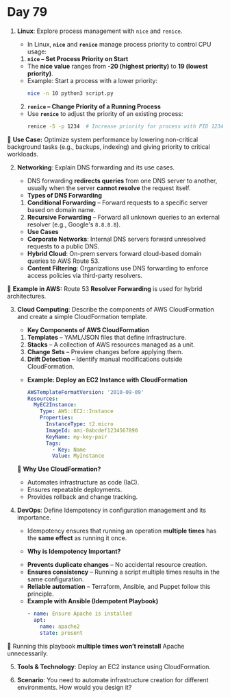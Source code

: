 # Day 79



1. **Linux**: Explore process management with `nice` and `renice`.
   - In Linux, **`nice`** and **`renice`** manage process priority to control CPU usage:  
    
    1. **`nice` – Set Process Priority on Start**
    - The **nice value** ranges from **-20 (highest priority)** to **19 (lowest priority)**.
    - Example: Start a process with a lower priority:  
      ```bash
      nice -n 10 python3 script.py
      ```
    
    2. **`renice` – Change Priority of a Running Process**
    - Use **`renice`** to adjust the priority of an existing process:  
      ```bash
      renice -5 -p 1234  # Increase priority for process with PID 1234
      ```

  🔹 **Use Case:** Optimize system performance by lowering non-critical background tasks (e.g., backups, indexing) and giving priority to critical workloads.  


2. **Networking**: Explain DNS forwarding and its use cases.
   - DNS forwarding **redirects queries** from one DNS server to another, usually when the server **cannot resolve** the request itself.  

   * **Types of DNS Forwarding**  
    1. **Conditional Forwarding** – Forward requests to a specific server based on domain name.  
    2. **Recursive Forwarding** – Forward all unknown queries to an external resolver (e.g., Google's `8.8.8.8`).  

   * **Use Cases**  
    - **Corporate Networks**: Internal DNS servers forward unresolved requests to a public DNS.  
    - **Hybrid Cloud**: On-prem servers forward cloud-based domain queries to AWS Route 53.  
    - **Content Filtering**: Organizations use DNS forwarding to enforce access policies via third-party resolvers.  

  🔹 **Example in AWS:** Route 53 **Resolver Forwarding** is used for hybrid architectures.  


3. **Cloud Computing**: Describe the components of AWS CloudFormation and create a simple CloudFormation template.
   * **Key Components of AWS CloudFormation**  
    1. **Templates** – YAML/JSON files that define infrastructure.  
    2. **Stacks** – A collection of AWS resources managed as a unit.  
    3. **Change Sets** – Preview changes before applying them.  
    4. **Drift Detection** – Identify manual modifications outside CloudFormation.  

   * **Example: Deploy an EC2 Instance with CloudFormation**  
     
     ```yaml
     AWSTemplateFormatVersion: '2010-09-09'
     Resources:
       MyEC2Instance:
         Type: AWS::EC2::Instance
         Properties:
           InstanceType: t2.micro
           ImageId: ami-0abcdef1234567890
           KeyName: my-key-pair
           Tags:
             - Key: Name
             Value: MyInstance
     ```

   🔹 **Why Use CloudFormation?**  
    - Automates infrastructure as code (IaC).  
    - Ensures repeatable deployments.  
    - Provides rollback and change tracking.  


4. **DevOps**: Define Idempotency in configuration management and its importance.
   * Idempotency ensures that running an operation **multiple times** has the **same effect** as running it once.  

   * **Why is Idempotency Important?**  
    - **Prevents duplicate changes** – No accidental resource creation.  
    - **Ensures consistency** – Running a script multiple times results in the same configuration.  
    - **Reliable automation** – Terraform, Ansible, and Puppet follow this principle.  

   * **Example with Ansible (Idempotent Playbook)**  
     ```yaml
     - name: Ensure Apache is installed
       apt:
         name: apache2
         state: present
     ```
  🔹 Running this playbook **multiple times won’t reinstall** Apache unnecessarily.  


5. **Tools & Technology**: Deploy an EC2 instance using CloudFormation.

6. **Scenario**: You need to automate infrastructure creation for different environments. How would you design it?


